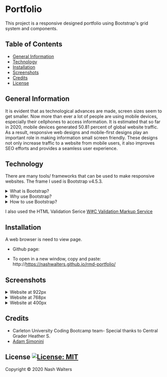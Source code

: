 # Portfolio

This project is a responsive designed portfolio using Bootstrap's grid system and components.

## Table of Contents
* [General Information](#general-information)
* [Technology](#technology)
* [Installation](#installation)
* [Screenshots](#screenshots)
* [Credits](#credits)
* [License](#license)

## General Information

It is evident that as technological advances are made, screen sizes seem to get smaller. Now more than ever a lot of people are using mobile devices, especially their cellphones to access information. It is estimated that so far in 2020, mobile devices generated 50.81 percent of global website traffic. As a result, responsive web designs and mobile-first designs play an important role in making information small screen friendly. These designs not only increase traffic to a website from mobile users, it also improves SEO efforts and provides a seamless user experience.

## Technology

There are many tools/ frameworks that can be used to make responsive websites. The frame I used is Bootstrap v4.5.3.
<details>
  <summary>What is Bootstrap?</summary>
  <p>Bootstrap is an open-source toolkit that is used to make responsive mobile-first sites. It saves you from writing a lot of CSS codes and it is free, which is a great bonus.</p>
</details>
<details>
<summary>Why use Bootstrap?</summary>
  <p>Bootstrap comes with components you can easily tack onto your web page, including: navbars, dropdowns and button. It comes with its own grid system and also allows developers to take advantage of custom JQuery plugins. Bootstrap also comes with its own code for automatically resizing images based on the current screen size. Just add the .img-responsive class to your images, and the predefined CSS rules take care of the rest.
  </p>
</details>
<details>
 <summary>How to use Bootstrap?</summary>
  <p> You can downnload Bootstrap from the website. You can also include Bootstrap from a CDN and placing the link in the head tag of your HTML. The JQuery plugins are added to the body tag. Don't just take my word for it, visit <a href= "https://getbootstrap.com/">Bootstrap.com</a> to see for yourself and to get started.
  </p>
</details>

I also used the HTML Validation Serice [W#C Validation Markup Service](https://validator.w3.org/#validate_by_upload+with_options)

## Installation

A web browser is need to view page.

* Github page: [](https://nashwalters.github.io/rmd-portfolio/)

* To open in a new window, copy and paste: http://<span></span>https://nashwalters.github.io/rmd-portfolio/

## Screenshots
<details>
  <summary>Website at 922px</summary>
  <img src="assets/img/screencapture-922px.png" alt= "screenshot of site at 922px">
</details>
<details>
  <summary>Website at 768px</summary>
   <img src="assets/img/screencapture-768px.png" alt= "screenshot of site at 768px">
</details>
<details>
  <summary>Website at 400px</summary>
   <img src="assets/img/screencapture-400px.png" alt= "screenshot of site at 400px">
</details>

## Credits

* Carleton University Coding Bootcamp team- Special thanks to Central Grader Heather S.
* [Adam Simonini](https://github.com/adamsimonini)

## License [![License: MIT](https://img.shields.io/badge/License-MIT-yellow.svg)](https://opensource.org/licenses/MIT)

Copyright © 2020 Nash Walters
